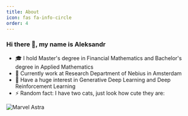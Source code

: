 ```yaml
---
title: About
icon: fas fa-info-circle
order: 4
---
```


### Hi there 👋, my name is Aleksandr 

- 🎓 I hold Master's degree in Financial Mathematics and Bachelor's degree in Applied Mathematics
- 🔭 Currently work at Research Department of Nebius in Amsterdam
- 🤖 Have a huge interest in Generative Deep Learning and Deep Reinforcement Learning
- ⚡ Random fact: I have two cats, just look how cute they are:

![Marvel Astra]({{'/assets/img/marvel-astra.jpeg'|relative_url}})

